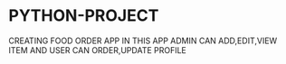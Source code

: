 # PYTHON-PROJECT
CREATING FOOD ORDER APP IN THIS APP ADMIN CAN ADD,EDIT,VIEW ITEM AND USER CAN ORDER,UPDATE PROFILE
